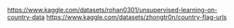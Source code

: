 https://www.kaggle.com/datasets/rohan0301/unsupervised-learning-on-country-data
https://www.kaggle.com/datasets/zhongtr0n/country-flag-urls